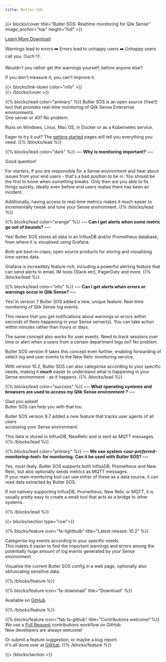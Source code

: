 ```yaml
---
title: Butler SOS
---
```


{{< blocks/cover title="Butler SOS: Realtime monitoring for Qlik Sense" image_anchor="top" height="full" >}}
<div class="mx-auto">
 <a class="btn btn-lg btn-primary mr-3 mb-4" href="/docs/">
  Learn More <i class="fas fa-arrow-alt-circle-right ml-2"></i>
 </a>
 <a class="btn btn-lg btn-secondary mr-3 mb-4" href="https://github.com/ptarmiganlabs/butler-sos/releases/latest" target="_blank">
  Download <i class="fab fa-github ml-2 "></i>
 </a>
 <p class="lead mt-5">Warnings lead to errors ➡️ Errors lead to unhappy users ➡️ Unhappy users call you. Ouch 👎.</p>
 <p class="lead mt-2">Wouldn't you rather get the warnings yourself, before anyone else?</p>
 

 <p class="lead mt-5"></p>
 <p class="-bg-primary p-2 display-4">If you don't measure it, you can't improve it. </p>
 
 <div class="mx-auto mt-5">
  {{< blocks/link-down color="info" >}}
 </div>
</div>
{{< /blocks/cover >}}


{{% blocks/lead color="primary" %}}
Butler SOS is an open source (free!!) tool that provides real-time monitoring of Qlik Sense Enterprise environments.<br>
One server or 40? No problem.

Runs on Windows, Linux, Mac OS, in Docker or as a Kubernetes service.

Eager to try it out? The [getting started](docs/getting_started/) pages will tell you everything you need.
{{% /blocks/lead %}}


{{% blocks/lead color="dark" %}}
**--- Why is monitoring important? ---**

Good question!

For starters, if you are responsible for a Sense environment and hear about issues from your end users - that's a bad position to be in.
You should be the first to know when something breaks. Only then are you able to fix things quickly, ideally even before end users realise there has been an incident.

Additionally, having access to real-time metrics makes it much easier to incrementally tweak and tune your Sense environment. 
{{% /blocks/lead %}}



{{% blocks/lead color="orange" %}}
**--- Can I get alerts when some metric go out of bounds? ---**

Yes! Butler SOS stores all data in an InfluxDB and/or Prometheus database, from where it is visualised using Grafana.

Both are best-in-class, open source products for storing and visualising time-series data.

Grafana is increadibly feature rich, including a powerful alerting feature that can send alerts to email, IM tools (Slack etc), PagerDuty and more.
{{% /blocks/lead %}}


{{% blocks/lead color="info" %}}
**--- Can I get alerts when errors or warnings occur in Qlik Sense? ---**

Yes! In version 7 Butler SOS added a new, unique feature: Real-time monitoring of Qlik Sense log events.

This means that you get notifications about warnings or errors within seconds of them happening in your Sense server(s). You can take action within minutes rather than hours or days.

The same concept also works for user events. Need to track sessions over time or alert when a users from a certain department logs on? No problem.

Butler SOS version 9 takes this concept even further, enabling forwarding of select log and user events to the New Relic monitoring service.

With version 10.2, Butler SOS can also categorise according to your specific needs, making it ***much*** easier to understand what is happening in your Sense environment - as it happens.
{{% /blocks/lead %}}


{{% blocks/lead color="success" %}}
**--- What operating systems and browsers are used to access my Qlik Sense environment ? ---**

Glad you asked!<br>
Butler SOS can help you with that too.

Butler SOS version 9.7 added a new feature that tracks user agents of all users  
accessing your Sense environment.<br>

This data is stored in InfluxDB, NewRelic and is sent as MQTT messages.
{{% /blocks/lead %}}




{{% blocks/lead color="primary" %}}
**--- We use system \<*our-preferred-monitoring–tool*\> for monitoring. Can it be used with Butler SOS? ---**

Yes, most likely. Butler SOS supports both InfluxDB, Prometheus and New Relic, but also optionally sends metrics as MQTT messages.  
If your main monitoring tool can use either of these as a data source, it can read data extracted by Butler SOS.

If not natively supporting InfluxDB, Prometheus, New Relic or MQTT, it is usually pretty easy to create a small tool that acts as a bridge to other systems.

{{% /blocks/lead %}}


{{< blocks/section type="row">}}

{{% blocks/feature icon="fa-lightbulb" title="Latest release: 10.2" %}}

Categorise log events according to your specific needs.  
This makes it easier to find the important warnings and errors among the potentially huge amount of log events generated by your Sense environment.

Visualise the current Butler SOS config in a web page, optionally also obfuscating sensitive data.

{{% /blocks/feature %}}

{{% blocks/feature icon="fa-download" title="Download" %}}

Available on [GitHub](https://github.com/ptarmiganlabs/butler-sos/releases).

{{% /blocks/feature %}}

{{% blocks/feature icon="fab fa-github" title="Contributions welcome!"%}}
We use a [Pull Request](https://github.com/ptarmiganlabs/butler-sos/pulls) contributions workflow on GitHub.  
New developers are always welcome!

Or submit a feature suggestion, or maybe a bug report.  
It's all done over at [GitHub](https://github.com/ptarmiganlabs/butler-sos/issues/new/choose).
{{% /blocks/feature %}}

{{< /blocks/section >}}
